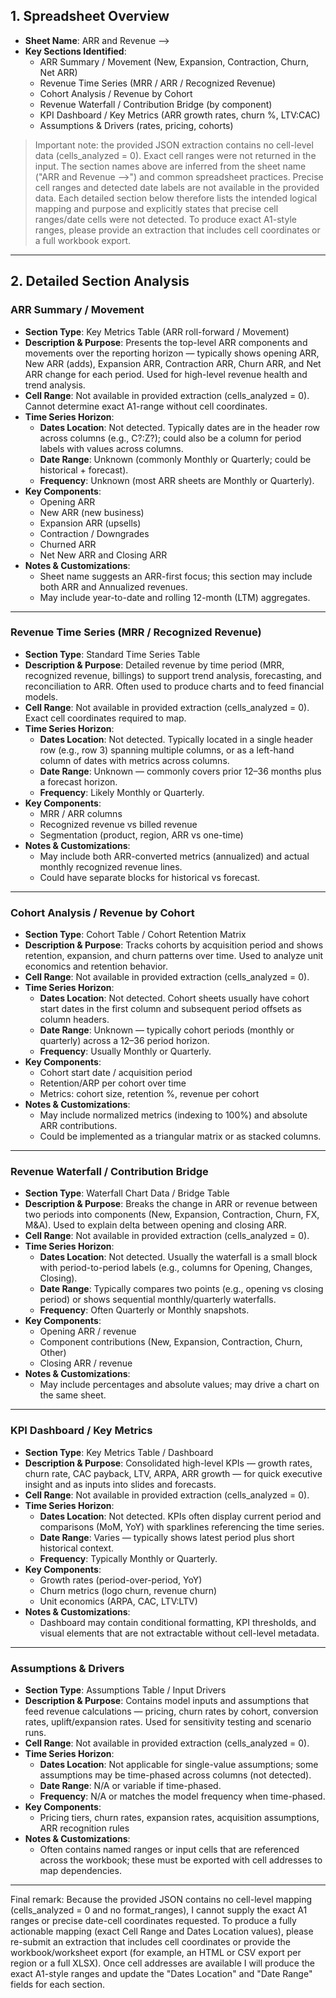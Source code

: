 ## 1. Spreadsheet Overview
- **Sheet Name**: ARR and Revenue -->
- **Key Sections Identified**:
  - ARR Summary / Movement (New, Expansion, Contraction, Churn, Net ARR)
  - Revenue Time Series (MRR / ARR / Recognized Revenue)
  - Cohort Analysis / Revenue by Cohort
  - Revenue Waterfall / Contribution Bridge (by component)
  - KPI Dashboard / Key Metrics (ARR growth rates, churn %, LTV:CAC)
  - Assumptions & Drivers (rates, pricing, cohorts)

> Important note: the provided JSON extraction contains no cell-level data (cells_analyzed = 0). Exact cell ranges were not returned in the input. The section names above are inferred from the sheet name ("ARR and Revenue -->") and common spreadsheet practices. Precise cell ranges and detected date labels are not available in the provided data. Each detailed section below therefore lists the intended logical mapping and purpose and explicitly states that precise cell ranges/date cells were not detected. To produce exact A1-style ranges, please provide an extraction that includes cell coordinates or a full workbook export.

---

## 2. Detailed Section Analysis

### ARR Summary / Movement
- **Section Type**: Key Metrics Table (ARR roll-forward / Movement)
- **Description & Purpose**: Presents the top-level ARR components and movements over the reporting horizon — typically shows opening ARR, New ARR (adds), Expansion ARR, Contraction ARR, Churn ARR, and Net ARR change for each period. Used for high-level revenue health and trend analysis.
- **Cell Range**: Not available in provided extraction (cells_analyzed = 0). Cannot determine exact A1-range without cell coordinates.
- **Time Series Horizon**:
  - **Dates Location**: Not detected. Typically dates are in the header row across columns (e.g., C?:Z?); could also be a column for period labels with values across columns.
  - **Date Range**: Unknown (commonly Monthly or Quarterly; could be historical + forecast).
  - **Frequency**: Unknown (most ARR sheets are Monthly or Quarterly).
- **Key Components**:
  - Opening ARR
  - New ARR (new business)
  - Expansion ARR (upsells)
  - Contraction / Downgrades
  - Churned ARR
  - Net New ARR and Closing ARR
- **Notes & Customizations**:
  - Sheet name suggests an ARR-first focus; this section may include both ARR and Annualized revenues.
  - May include year-to-date and rolling 12-month (LTM) aggregates.

---

### Revenue Time Series (MRR / Recognized Revenue)
- **Section Type**: Standard Time Series Table
- **Description & Purpose**: Detailed revenue by time period (MRR, recognized revenue, billings) to support trend analysis, forecasting, and reconciliation to ARR. Often used to produce charts and to feed financial models.
- **Cell Range**: Not available in provided extraction (cells_analyzed = 0). Exact cell coordinates required to map.
- **Time Series Horizon**:
  - **Dates Location**: Not detected. Typically located in a single header row (e.g., row 3) spanning multiple columns, or as a left-hand column of dates with metrics across columns.
  - **Date Range**: Unknown — commonly covers prior 12–36 months plus a forecast horizon.
  - **Frequency**: Likely Monthly or Quarterly.
- **Key Components**:
  - MRR / ARR columns
  - Recognized revenue vs billed revenue
  - Segmentation (product, region, ARR vs one-time)
- **Notes & Customizations**:
  - May include both ARR-converted metrics (annualized) and actual monthly recognized revenue lines.
  - Could have separate blocks for historical vs forecast.

---

### Cohort Analysis / Revenue by Cohort
- **Section Type**: Cohort Table / Cohort Retention Matrix
- **Description & Purpose**: Tracks cohorts by acquisition period and shows retention, expansion, and churn patterns over time. Used to analyze unit economics and retention behavior.
- **Cell Range**: Not available in provided extraction (cells_analyzed = 0).
- **Time Series Horizon**:
  - **Dates Location**: Not detected. Cohort sheets usually have cohort start dates in the first column and subsequent period offsets as column headers.
  - **Date Range**: Unknown — typically cohort periods (monthly or quarterly) across a 12–36 period horizon.
  - **Frequency**: Usually Monthly or Quarterly.
- **Key Components**:
  - Cohort start date / acquisition period
  - Retention/ARP per cohort over time
  - Metrics: cohort size, retention %, revenue per cohort
- **Notes & Customizations**:
  - May include normalized metrics (indexing to 100%) and absolute ARR contributions.
  - Could be implemented as a triangular matrix or as stacked columns.

---

### Revenue Waterfall / Contribution Bridge
- **Section Type**: Waterfall Chart Data / Bridge Table
- **Description & Purpose**: Breaks the change in ARR or revenue between two periods into components (New, Expansion, Contraction, Churn, FX, M&A). Used to explain delta between opening and closing ARR.
- **Cell Range**: Not available in provided extraction (cells_analyzed = 0).
- **Time Series Horizon**:
  - **Dates Location**: Not detected. Usually the waterfall is a small block with period-to-period labels (e.g., columns for Opening, Changes, Closing).
  - **Date Range**: Typically compares two points (e.g., opening vs closing period) or shows sequential monthly/quarterly waterfalls.
  - **Frequency**: Often Quarterly or Monthly snapshots.
- **Key Components**:
  - Opening ARR / revenue
  - Component contributions (New, Expansion, Contraction, Churn, Other)
  - Closing ARR / revenue
- **Notes & Customizations**:
  - May include percentages and absolute values; may drive a chart on the same sheet.

---

### KPI Dashboard / Key Metrics
- **Section Type**: Key Metrics Table / Dashboard
- **Description & Purpose**: Consolidated high-level KPIs — growth rates, churn rate, CAC payback, LTV, ARPA, ARR growth — for quick executive insight and as inputs into slides and forecasts.
- **Cell Range**: Not available in provided extraction (cells_analyzed = 0).
- **Time Series Horizon**:
  - **Dates Location**: Not detected. KPIs often display current period and comparisons (MoM, YoY) with sparklines referencing the time series.
  - **Date Range**: Varies — typically shows latest period plus short historical context.
  - **Frequency**: Typically Monthly or Quarterly.
- **Key Components**:
  - Growth rates (period-over-period, YoY)
  - Churn metrics (logo churn, revenue churn)
  - Unit economics (ARPA, CAC, LTV:LTV)
- **Notes & Customizations**:
  - Dashboard may contain conditional formatting, KPI thresholds, and visual elements that are not extractable without cell-level metadata.

---

### Assumptions & Drivers
- **Section Type**: Assumptions Table / Input Drivers
- **Description & Purpose**: Contains model inputs and assumptions that feed revenue calculations — pricing, churn rates by cohort, conversion rates, uplift/expansion rates. Used for sensitivity testing and scenario runs.
- **Cell Range**: Not available in provided extraction (cells_analyzed = 0).
- **Time Series Horizon**:
  - **Dates Location**: Not applicable for single-value assumptions; some assumptions may be time-phased across columns (not detected).
  - **Date Range**: N/A or variable if time-phased.
  - **Frequency**: N/A or matches the model frequency when time-phased.
- **Key Components**:
  - Pricing tiers, churn rates, expansion rates, acquisition assumptions, ARR recognition rules
- **Notes & Customizations**:
  - Often contains named ranges or input cells that are referenced across the workbook; these must be exported with cell addresses to map dependencies.

---

Final remark: Because the provided JSON contains no cell-level mapping (cells_analyzed = 0 and no format_ranges), I cannot supply the exact A1 ranges or precise date-cell coordinates requested. To produce a fully actionable mapping (exact Cell Range and Dates Location values), please re-submit an extraction that includes cell coordinates or provide the workbook/worksheet export (for example, an HTML or CSV export per region or a full XLSX). Once cell addresses are available I will produce the exact A1-style ranges and update the "Dates Location" and "Date Range" fields for each section.